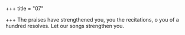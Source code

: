 +++
title = "07"

+++
The praises have strengthened you, you the recitations, o you of a  hundred resolves.
Let our songs strengthen you.